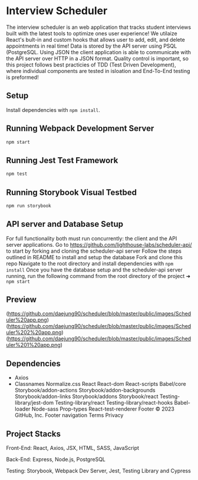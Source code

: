 # Interview Scheduler
The interview scheduler is an web application that tracks student interviews built with the latest tools to optimize ones user experience! We utilaize React's bult-in and custom hooks that allows user to add, edit, and delete appointments in real time! Data is stored by the API server using PSQL (PostgreSQL. Using JSON the client application is able to communicate with the API server over HTTP in a JSON format. Quality control is important, so this project follows best practicies of TDD (Test Driven Development), where individual components are tested in isloation and End-To-End testing is preformed!

## Setup

Install dependencies with `npm install`.

## Running Webpack Development Server

```sh
npm start
```

## Running Jest Test Framework

```sh
npm test
```

## Running Storybook Visual Testbed

```sh
npm run storybook
```

## API server and Database Setup

For full functionality both must run concurrently: the client and the API server applications.
Go to <https://github.com/lighthouse-labs/scheduler-api/> to start by forking and cloning the scheduler-api server
Follow the steps outlined in README to install and setup the database
Fork and clone this repo
Navigate to the root directory and install dependencies with ```npm install```
Once you have the database setup and the scheduler-api server running, run the following command from the root directory of the project ➜ ```npm start```

## Preview

(https://github.com/daejung90/scheduler/blob/master/public/images/Scheduler%20app.png)
(https://github.com/daejung90/scheduler/blob/master/public/images/Scheduler%202%20app.png)
(https://github.com/daejung90/scheduler/blob/master/public/images/Scheduler%201%20app.png)



## Dependencies

* Axios
* Classnames
Normalize.css
React
React-dom
React-scripts
Babel/core
Storybook/addon-actions
Storybook/addon-backgrounds
Storybook/addon-links
Storybook/addons
Storybook/react
Testing-library/jest-dom
Testing-library/react
Testing-library/react-hooks
Babel-loader
Node-sass
Prop-types
React-test-renderer
Footer
© 2023 GitHub, Inc.
Footer navigation
Terms
Privacy

## Project Stacks

Front-End:
React, Axios, JSX, HTML, SASS, JavaScript

Back-End:
Express, Node.js, PostgreSQL

Testing:
Storybook, Webpack Dev Server, Jest, Testing Library and Cypress



